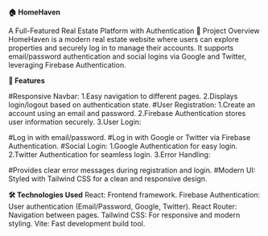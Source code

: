**🏠 HomeHaven**

A Full-Featured Real Estate Platform with Authentication
📖 Project Overview
HomeHaven is a modern real estate website where users can explore properties and securely log in to manage their accounts. It supports email/password authentication and social logins via Google and Twitter, leveraging Firebase Authentication.

**🚀 Features**

#Responsive Navbar:
1.Easy navigation to different pages.
2.Displays login/logout based on authentication state.
#User Registration:
  1.Create an account using an email and password.
  2.Firebase Authentication stores user information securely.
  3.User Login:

#Log in with email/password.
#Log in with Google or Twitter via Firebase Authentication.
#Social Login:
  1.Google Authentication for easy login.
  2.Twitter Authentication for seamless login.
  3.Error Handling:

#Provides clear error messages during registration and login.
#Modern UI:
Styled with Tailwind CSS for a clean and responsive design.

**🛠️ Technologies Used**
React: Frontend framework.
Firebase Authentication: User authentication (Email/Password, Google, Twitter).
React Router: Navigation between pages.
Tailwind CSS: For responsive and modern styling.
Vite: Fast development build tool.
